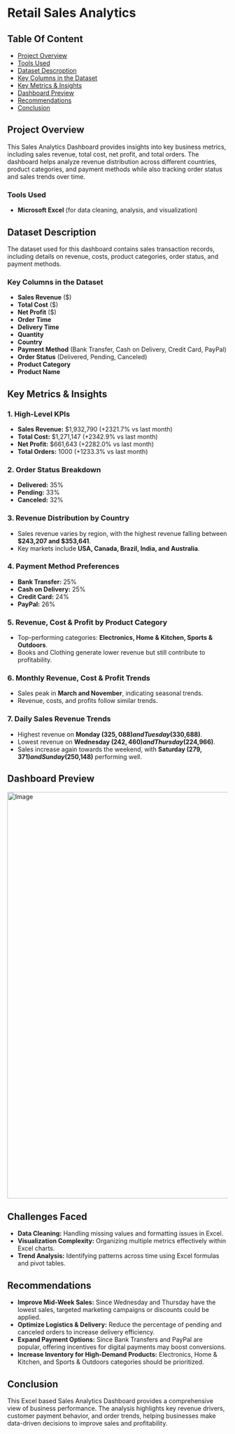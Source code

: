 
# Retail Sales Analytics 

## Table Of Content
- [Project Overview](#Project-Overview)
- [Tools Used](#Tools-Used)
- [Dataset Descroption](#Dataset-Descroption)
- [Key Columns in the Dataset](#Key-Columns-in-the-Dataset)
- [Key Metrics & Insights](#Key-Metrics-&-Insights)
- [Dashboard Preview](#Dashboard-Preview)
- [Recommendations](#Recommendations)
- [Conclusion](#Conclusion)

## Project Overview
This Sales Analytics Dashboard provides insights into key business metrics, including sales revenue, total cost, net profit, and total orders. The dashboard helps analyze revenue distribution across different countries, product categories, and payment methods while also tracking order status and sales trends over time.

### **Tools Used**
- **Microsoft Excel** (for data cleaning, analysis, and visualization)

## Dataset Description
The dataset used for this dashboard contains sales transaction records, including details on revenue, costs, product categories, order status, and payment methods.

### **Key Columns in the Dataset**
- **Sales Revenue** ($)
- **Total Cost** ($)
- **Net Profit** ($)
- **Order Time**
- **Delivery Time**
- **Quantity**
- **Country**
- **Payment Method** (Bank Transfer, Cash on Delivery, Credit Card, PayPal)
- **Order Status** (Delivered, Pending, Canceled)
- **Product Category**
- **Product Name**

## Key Metrics & Insights

### **1. High-Level KPIs**
- **Sales Revenue:** $1,932,790 (+2321.7% vs last month)
- **Total Cost:** $1,271,147 (+2342.9% vs last month)
- **Net Profit:** $661,643 (+2282.0% vs last month)
- **Total Orders:** 1000 (+1233.3% vs last month)

### **2. Order Status Breakdown**
- **Delivered:** 35%
- **Pending:** 33%
- **Canceled:** 32%

### **3. Revenue Distribution by Country**
- Sales revenue varies by region, with the highest revenue falling between **$243,207 and $353,641**.
- Key markets include **USA, Canada, Brazil, India, and Australia**.

### **4. Payment Method Preferences**
- **Bank Transfer:** 25%
- **Cash on Delivery:** 25%
- **Credit Card:** 24%
- **PayPal:** 26%

### **5. Revenue, Cost & Profit by Product Category**
- Top-performing categories: **Electronics, Home & Kitchen, Sports & Outdoors**.
- Books and Clothing generate lower revenue but still contribute to profitability.

### **6. Monthly Revenue, Cost & Profit Trends**
- Sales peak in **March and November**, indicating seasonal trends.
- Revenue, costs, and profits follow similar trends.

### **7. Daily Sales Revenue Trends**
- Highest revenue on **Monday ($325,088) and Tuesday ($330,688)**.
- Lowest revenue on **Wednesday ($242,460) and Thursday ($224,966)**.
- Sales increase again towards the weekend, with **Saturday ($279,371) and Sunday ($250,148)** performing well.

## Dashboard Preview

<img width="927" alt="Image" src="https://github.com/user-attachments/assets/84953849-a7dd-44f6-b318-de4ed5d21a57" />

## Challenges Faced
- **Data Cleaning:** Handling missing values and formatting issues in Excel.
- **Visualization Complexity:** Organizing multiple metrics effectively within Excel charts.
- **Trend Analysis:** Identifying patterns across time using Excel formulas and pivot tables.

## Recommendations
- **Improve Mid-Week Sales:** Since Wednesday and Thursday have the lowest sales, targeted marketing campaigns or discounts could be applied.
- **Optimize Logistics & Delivery:** Reduce the percentage of pending and canceled orders to increase delivery efficiency.
- **Expand Payment Options:** Since Bank Transfers and PayPal are popular, offering incentives for digital payments may boost conversions.
- **Increase Inventory for High-Demand Products:** Electronics, Home & Kitchen, and Sports & Outdoors categories should be prioritized.

## Conclusion
This Excel based Sales Analytics Dashboard provides a comprehensive view of business performance. The analysis highlights key revenue drivers, customer payment behavior, and order trends, helping businesses make data-driven decisions to improve sales and profitability.




